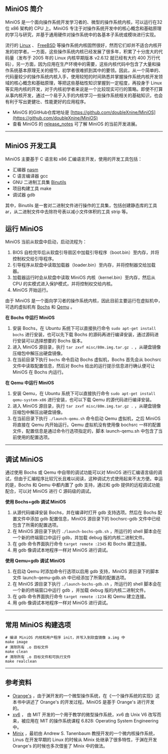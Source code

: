 ## MiniOS 简介
MiniOS 是一个面向操作系统开发学习者的、微型的操作系统内核，可以运行在32位 x86 架构的 CPU 上。MiniOS 专注于对操作系统开发中的核心概念和基础原理的学习与研究，并基于通用硬件对操作系统中的各基本子系统或模块进行实现。

流行的 [Linux](https://github.com/torvalds/linux) 、 [FreeBSD](https://github.com/freebsd/freebsd) 等操作系统内核固然很好，然而它们却并不适合内核开发的初学者。一方面，这些操作系统内核已经发展了很多年，积累了十分庞大的代码量（发布于 2005 年的 Linux 内核早期版本 v2.6.12 就已经有大约 400 万行代码），另一方面，因为应用在生产环境中的需要，这些内核代码中包含了大量和操作系统基本原理无关的细节，初学者很难抓到其中的要领。因此，从一个简单的、代码量较少的操作系统内核入手，使用较短的时间熟悉并掌握操作系统内核开发领域的核心概念和基础原理，等把这些基础性知识掌握到一定程度，再投身于 Linux 等实用内核的开发，对于内核初学者来说是一个比较现实可行的策略。即使不打算从事内核开发，通过一个易于入手的内核学习一些操作系统相关的基础知识，也会有利于写出更健壮、性能更好的应用程序。

* MiniOS 的GitHub仓库地址是 [https://github.com/doubleXnine/MiniOS](https://github.com/doubleXnine/MiniOS) 
* 查看 MiniOS 的 [release_notes](https://github.com/doubleXnine/MiniOS/blob/master/release_notes.txt) 可了解 MiniOS 的当前开发进展。

---

## MiniOS 开发工具
MiniOS 主要基于 C 语言和 x86 汇编语言开发，使用的开发工具包括：

* 汇编器 [nasm](https://www.nasm.us/) 
* C 语言编译器 gcc
* GNU 二进制工具集 [Binutils](http://www.gnu.org/software/binutils/) 
* 项目构建工具 make
* 调试器 gdb

其中，Binutils 是一套对二进制文件进行操作的工具集，包括创建静态库的工具 ar，从二进制文件中去除符号表以减小文件体积的工具 strip 等。


## 运行 MiniOS
MiniOS 当前从软盘中启动，启动流程为：
1. BIOS 自检完毕后从软盘引导扇区中加载引导程序（boot.bin）至内存，并将控制权交给引导程序。
2. 引导程序从软盘中读取加载器（loader.bin）至内存，并将控制器交给加载器。
3. 加载器运行时会从软盘中读取 MiniOS 内核（kernel.bin）至内存，然后从 CPU 的实模式进入保护模式，并将控制权交给内核。
4. MiniOS 开始运行。

由于 MiniOS 是一个面向学习者的操作系统内核，因此目前主要运行在虚拟机中，可选的虚拟机有 [Bochs](http://bochs.sourceforge.net/) 和 [Qemu](https://www.qemu.org/) 。

**在 Bochs 中运行 MiniOS**
1. 安装 Bochs，在 Ubuntu 系统下可以直接执行命令 `sudo apt-get install bochs` 进行安装，也可以先下载 Bochs 的源码再进行编译安装，通过源码进行安装可以选择想要的 Bochs 版本。
2. 进入 MiniOS 源目录，执行 `tar zxvf misc/80m.img.tar.gz .` ，从硬盘镜像压缩包中解压出硬盘镜像。
3. 在当前目录下执行 `bochs` 命令启动 Bochs 虚拟机，Bochs 首先会从 bochsrc 文件中读取配置信息，然后对 Bochs 给出的运行提示信息进行确认便可让MiniOS 在 Bochs 内运行。

**在 Qemu 中运行 MiniOS**
1. 安装 Qemu，在 Ubuntu 系统下可以直接执行命令 `sudo apt-get install qemu-system-x86` 进行安装，也可以下载 Qemu 的源代码进行编译安装。
2. 进入 MiniOS 源目录，执行 `tar zxvf misc/80m.img.tar.gz .` ，从硬盘镜像压缩包中解压出硬盘镜像。
3. 在当前目录下执行 `./launch-qemu.sh` 命令启动 Qemu 虚拟机，之后 MiniOS 将直接在 Qemu 内开始运行。Qemu 虚拟机没有使用像 bochsrc 一样的配置文件，配置信息是通过命令行选项指定的，脚本 launch-qemu.sh 中包含了当前使用的配置选项。

---

## 调试 MiniOS
通过使用 Bochs 或 Qemu 中自带的调试功能可以对 MiniOS 进行汇编语言级的调试，但由于汇编程序比较冗长且难以阅读，这种调试方式使用起来不太方便。幸运的是，Bochs 和 Qemu 中都内置了 gdb 支持，通过和 gdb 提供的远程调试功能配合，可以对 MiniOS 进行 C 源码级的调试。

**使用 Bochs+gdb 调试 MiniOS**
1. 从源代码编译安装 Bochs，并在编译时打开 gdb 支持选项。然后在 Bochs 配置文件中添加 gdb 配置信息，MiniOS 源目录下的 bochsrc-gdb 文件中已经包含了所需的配置选项。
2. 在 MiniOS 源目录下执行 `./launch-bochs-gdb.sh` ，所运行的 shell 脚本会在一个新的终端窗口中运行 gdb，并加载 debug 版的内核二进制文件。
3. 在 gdb 命令界面执行命令 `target remote :2345` 和 Bochs 建立连接。
4. 用 gdb 像调试本地程序一样对 MiniOS 进行调试。

**使用 Qemu+gdb 调试 MiniOS**
1. 在启动 Qemu 时添加命令行选项以启用 gdb 支持，MiniOS 源目录下的脚本文件 launch-qemu-gdb.sh 中已经添加了所需的配置选项。
2. 在 MiniOS 源目录下执行 `./launch-bochs-gdb.sh` ，所运行的 shell 脚本会在一个新的终端窗口中运行 gdb ，并加载 debug 版的内核二进制文件。
3. 在 gdb 命令界面执行命令 `target remote :1234` 和 Qemu 建立连接。
4. 用 gdb 像调试本地程序一样对 MiniOS 进行调试。

---

## 常用 MiniOS 构建选项
```
# 编译 MiniOS 内核和用户程序 init，并写入到软盘镜像 a.img 中
make image
# 清除所有 .o 目标文件
make clean
# 清除所有 .o 目标文件和可执行文件
make realclean
```

---

## 参考资料
* [Orange's](https://github.com/yyu/Oranges) ，由于渊开发的一个微型操作系统，在《一个操作系统的实现》这本书中讲述了 Orange's 的开发过程。MiniOS 是基于 Orange's 进行开发的。
* [xv6](https://pdos.csail.mit.edu/6.828/2014/xv6.html) ， 由 MIT 开发的一个用于教学的微型操作系统，xv6 由 Unix V6 改写而来，被应用在 MIT 的操作系统课程 6.828: Operating System Engineering 中。
* [Minix](http://www.minix3.org/) ，最初由 Andrew S. Tanenbaum 教授开发的一个微内核操作系统，Linus 在开发早期的 Linux 的时候从 Minix 处继承了很多特性，于渊在开发 Orange's 的时候也多次借鉴了 Minix 中的做法。

